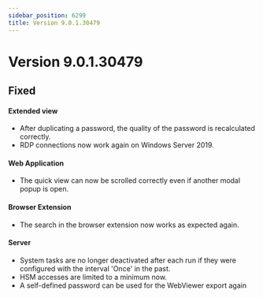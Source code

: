```yaml
---
sidebar_position: 6299
title: Version 9.0.1.30479
---
```


# Version 9.0.1.30479

## Fixed

#### Extended view

* After duplicating a password, the quality of the password is recalculated correctly.
* RDP connections now work again on Windows Server 2019.

#### Web Application

* The quick view can now be scrolled correctly even if another modal popup is open.

#### Browser Extension

* The search in the browser extension now works as expected again.

#### Server

* System tasks are no longer deactivated after each run if they were configured with the interval 'Once' in the past.
* HSM accesses are limited to a minimum now.
* A self-defined password can be used for the WebViewer export again
